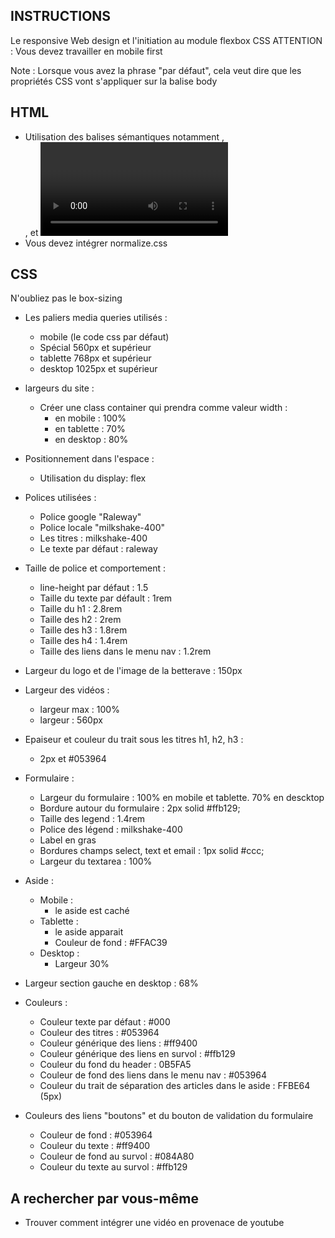 ## INSTRUCTIONS
Le responsive Web design et l'initiation au module flexbox CSS
ATTENTION : Vous devez travailler en mobile first

Note : Lorsque vous avez la phrase "par défaut", cela veut dire que les propriétés CSS vont s'appliquer sur la balise body

## HTML
- Utilisation des balises sémantiques notamment <picture>, <aside>, <time> et <video>
- Vous devez intégrer normalize.css

## CSS
N'oubliez pas le box-sizing

- Les paliers media queries utilisés :
    - mobile (le code css par défaut)
    - Spécial 560px et supérieur
    - tablette 768px et supérieur
    - desktop 1025px et supérieur

- largeurs du site :
    - Créer une class container qui prendra comme valeur width :
        - en mobile : 100%
        - en tablette : 70%
        - en desktop : 80%

- Positionnement dans l'espace :
    - Utilisation du display: flex

- Polices utilisées :
    - Police google "Raleway"
    - Police locale "milkshake-400"
    - Les titres : milkshake-400
    - Le texte par défaut : raleway

- Taille de police et comportement :
    - line-height par défaut : 1.5
    - Taille du texte par défault : 1rem
    - Taille du  h1 : 2.8rem
    - Taille des h2 : 2rem
    - Taille des h3 : 1.8rem
    - Taille des h4 : 1.4rem
    - Taille des liens dans le menu nav : 1.2rem

- Largeur du logo et de l'image de la betterave : 150px

- Largeur des vidéos :
    - largeur max : 100%
    - largeur : 560px
    
- Epaiseur et couleur du trait sous les titres h1, h2, h3 :
    - 2px et #053964

- Formulaire :
    - Largeur du formulaire : 100% en mobile et tablette. 70% en descktop
    - Bordure autour du formulaire : 2px solid #ffb129;
    - Taille des legend : 1.4rem
    - Police des légend : milkshake-400
    - Label en gras
    - Bordures champs select, text et email : 1px solid #ccc;
    - Largeur du textarea : 100%

- Aside :
    - Mobile :
        - le aside est caché
    - Tablette : 
        - le aside apparait
        - Couleur de fond : #FFAC39
    - Desktop :
        - Largeur 30%

- Largeur section gauche en desktop : 68%      

- Couleurs :
    - Couleur texte par défaut : #000
    - Couleur des titres : #053964
    - Couleur générique des liens : #ff9400
    - Couleur générique des liens en survol : #ffb129
    - Couleur du fond du header : 0B5FA5
    - Couleur de fond des liens dans le menu nav : #053964
    - Couleur du trait de séparation des articles dans le aside : FFBE64 (5px)


- Couleurs des liens "boutons" et du bouton de validation du formulaire
    - Couleur de fond : #053964
    - Couleur du texte : #ff9400
    - Couleur de fond au survol : #084A80
    - Couleur du texte au survol : #ffb129

## A rechercher par vous-même
- Trouver comment intégrer une vidéo en provenace de youtube